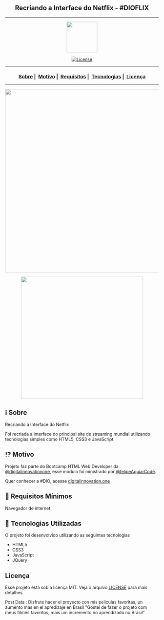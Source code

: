 <h2 align="center">Recriando a Interface do Netflix - #DIOFLIX</h2>

___

<p align="center">
  <img src="https://user-images.githubusercontent.com/54115624/101105695-f706d800-35ac-11eb-9116-3c72f2a130c0.png" width="100" heigth="100">
</p>


<p align="center">
  <a href="LICENSE">
    <img alt="License" src="https://img.shields.io/badge/license-MIT-%23F8952D">
  </a>
</p>

___

<h3 align="center">
  <a href="#information_source-sobre">Sobre</a>&nbsp;|&nbsp;
  <a href="#interrobang-motivo">Motivo</a>&nbsp;|&nbsp;
  <a href="#seedling-requisitos-mínimos">Requisitos</a>&nbsp;|&nbsp;
  <a href="#rocket-tecnologias-utilizadas">Tecnologias</a>&nbsp;|&nbsp;
  <a href="#licença">Licença</a>
</h3>

___

<p align="center">
  <img src="https://user-images.githubusercontent.com/54115624/101105710-04bc5d80-35ad-11eb-88da-473b63df7a45.png" width="600">
</p>
<p align="center">
  <img src="https://user-images.githubusercontent.com/54115624/101105720-0ede5c00-35ad-11eb-833b-a598b3b69e28.png" height="400">
</p>

## :information_source: Sobre

Recriando a Interface do Netflix

Foi recriada a interface do principal site de streaming mundial utilizando tecnologias simples como HTML5, CSS3 e JavaScript.

## :interrobang: Motivo

Projeto faz parte do Bootcamp HTML Web Developer da [@digitalinnovationone](https://github.com/digitalinnovationone), esse módulo foi ministrado por [@felipeAguiarCode](https://github.com/felipeAguiarCode).

Quer conhecer a #DIO, acesse [digitalinnovation.one](https://digitalinnovation.one/)

## :seedling: Requisitos Mínimos

Navegador de internet

## :rocket: Tecnologias Utilizadas 

O projeto foi desenvolvido utilizando as seguintes tecnologias

- HTML5
- CSS3
- JavaScript
- JQuery


## Licença 

Esse projeto está sob a licença MIT. Veja o arquivo [LICENSE](LICENSE) para mais detalhes.

Post Data : Disfrute hacer el proyecto con mis peliculas favoritas, un aumento mas en el apredizaje en Brasil 
"Gostei de fazer o projeto com meus filmes favoritos, mais um incremento no aprendizado no Brasil"